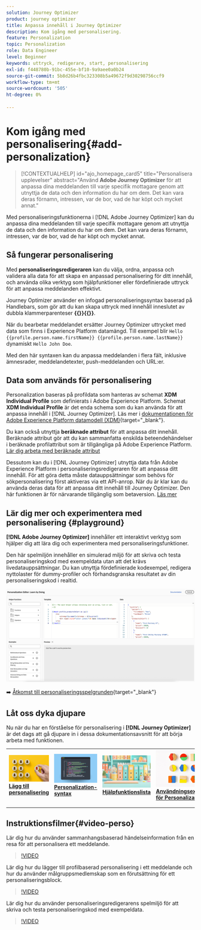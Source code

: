 ```yaml
---
solution: Journey Optimizer
product: journey optimizer
title: Anpassa innehåll i Journey Optimizer
description: Kom igång med personalisering.
feature: Personalization
topic: Personalization
role: Data Engineer
level: Beginner
keywords: uttryck, redigerare, start, personalisering
exl-id: f448780b-91bc-455e-bf10-9a9aee0a0b24
source-git-commit: 5b8d26b4fbc323308b5a49672f9d30298756ccf9
workflow-type: tm+mt
source-wordcount: '505'
ht-degree: 0%

---
```


# Kom igång med personalisering{#add-personalization}

>[!CONTEXTUALHELP]
>id="ajo_homepage_card5"
>title="Personalisera upplevelser"
>abstract="Använd **Adobe Journey Optimizer** för att anpassa dina meddelanden till varje specifik mottagare genom att utnyttja de data och den information du har om dem. Det kan vara deras förnamn, intressen, var de bor, vad de har köpt och mycket annat."

Med personaliseringsfunktionerna i [!DNL Adobe Journey Optimizer] kan du anpassa dina meddelanden till varje specifik mottagare genom att utnyttja de data och den information du har om dem. Det kan vara deras förnamn, intressen, var de bor, vad de har köpt och mycket annat.

## Så fungerar personalisering

Med **personaliseringsredigeraren** kan du välja, ordna, anpassa och validera alla data för att skapa en anpassad personalisering för ditt innehåll, och använda olika verktyg som hjälpfunktioner eller fördefinierade uttryck för att anpassa meddelanden effektivt.

Journey Optimizer använder en infogad personaliseringssyntax baserad på Handlebars, som gör att du kan skapa uttryck med innehåll inneslutet av dubbla klammerparenteser **{{}}{{}}**.

När du bearbetar meddelandet ersätter Journey Optimizer uttrycket med data som finns i Experience Platform datamängd. Till exempel blir `Hello {{profile.person.name.firstName}} {{profile.person.name.lastName}}` dynamiskt `Hello John Doe`.

Med den här syntaxen kan du anpassa meddelanden i flera fält, inklusive ämnesrader, meddelandetexter, push-meddelanden och URL:er.

## Data som används för personalisering

Personalization baseras på profildata som hanteras av schemat **XDM Individual Profile** som definierats i Adobe Experience Platform. Schemat **XDM Individual Profile** är det enda schema som du kan använda för att anpassa innehåll i [!DNL Journey Optimizer]. Läs mer i [dokumentationen för Adobe Experience Platform datamodell (XDM)](https://experienceleague.adobe.com/docs/experience-platform/xdm/home.html?lang=sv){target="_blank"}.

Du kan också utnyttja **beräknade attribut** för att anpassa ditt innehåll. Beräknade attribut gör att du kan sammanfatta enskilda beteendehändelser i beräknade profilattribut som är tillgängliga på Adobe Experience Platform. [Lär dig arbeta med beräknade attribut](../audience/computed-attributes.md)

Dessutom kan du i [!DNL Journey Optimizer] utnyttja data från Adobe Experience Platform i personaliseringsredigeraren för att anpassa ditt innehåll. För att göra detta måste datauppsättningar som behövs för sökpersonalisering först aktiveras via ett API-anrop. När du är klar kan du använda deras data för att anpassa ditt innehåll till Journey Optimizer. Den här funktionen är för närvarande tillgänglig som betaversion. [Läs mer](../personalization/lookup-aep-data.md)

## Lär dig mer och experimentera med personalisering {#playground}

**[!DNL Adobe Journey Optimizer]** innehåller ett interaktivt verktyg som hjälper dig att lära dig och experimentera med personaliseringsfunktioner.

Den här spelmiljön innehåller en simulerad miljö för att skriva och testa personaliseringskod med exempeldata utan att det krävs livedatauppsättningar. Du kan utnyttja fördefinierade kodexempel, redigera nyttolaster för dummy-profiler och förhandsgranska resultatet av din personaliseringskod i realtid.

![personalisering, spelplattform](assets/playground.png)

➡️ [Åtkomst till personaliseringsspelgrunden](https://experienceleague.adobe.com/sv/apps/journey-optimizer/ajo-personalization){target="_blank"}

## Låt oss dyka djupare

Nu när du har en förståelse för personalisering i **[!DNL Journey Optimizer]** är det dags att gå djupare in i dessa dokumentationsavsnitt för att börja arbeta med funktionen.

<table style="table-layout:fixed"><tr style="border: 0;">
<td>
<a href="personalization-build-expressions.md">
<img alt="lägg till personalisering" src="assets/do-not-localize/add.png">
</a>
<div>
<a href="personalization-build-expressions.md"><strong>Lägg till personalisering</strong></a>
</div>
<p>
</td>
<td>
<a href="../personalization/personalization-syntax.md">
<img alt="Lead" src="assets/do-not-localize/syntax.png">
</a>
<div><a href="../personalization/personalization-syntax.md"><strong>Personalization-syntax</strong>
</div>
<p>
</td>
<td>
<a href="../personalization/functions/functions.md">
<img alt="Sällan" src="assets/do-not-localize/functions.png">
</a>
<div>
<a href="../personalization/functions/functions.md"><strong>Hjälpfunktionslista</strong></a>
</div>
<p></td>
<td>
<a href="../personalization/personalization-use-case.md">
<img alt="Sällan" src="assets/do-not-localize/uc.png">
</a>
<div>
<a href="../personalization/personalization-use-case.md"><strong>Användningsexempel för Personalization</strong></a>
</div>
<p></td>
</tr></table>

## Instruktionsfilmer{#video-perso}

Lär dig hur du använder sammanhangsbaserad händelseinformation från en resa för att personalisera ett meddelande.

>[!VIDEO](https://video.tv.adobe.com/v/334165?quality=12)

Lär dig hur du lägger till profilbaserad personalisering i ett meddelande och hur du använder målgruppsmedlemskap som en förutsättning för ett personaliseringsblock.

>[!VIDEO](https://video.tv.adobe.com/v/334078?quality=12)

Lär dig hur du använder personaliseringsredigerarens spelmiljö för att skriva och testa personaliseringskod med exempeldata.

>[!VIDEO](https://video.tv.adobe.com/v/3457868?quality=12)
